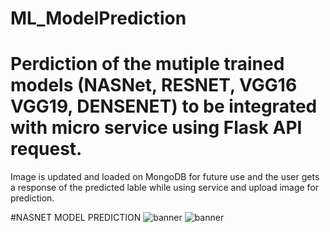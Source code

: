 # ML_ModelPrediction

# Perdiction of the mutiple trained models (NASNet, RESNET, VGG16 VGG19, DENSENET) to be integrated with micro service using Flask API request.

Image is updated and loaded on MongoDB for future use and the user gets a response of the predicted lable while using service and upload image for prediction.



#NASNET MODEL PREDICTION
![banner](https://raw.githubusercontent.com/rksingh95/MLPredictModelFlask/master/static/images/predictions.jpg)
![banner](https://raw.githubusercontent.com/rsingh89/MLPredictModelFlask/master/static/images/response.jpg)
